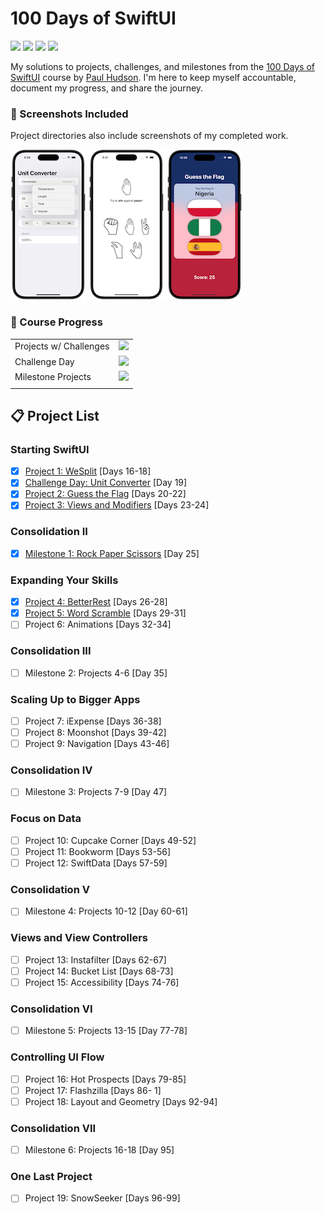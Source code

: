 # 100 Days of SwiftUI
![](https://badgen.net/static/iOS/17) ![](https://badgen.net/static/Xcode/15.3/gray) ![](https://badgen.net/static/Swift/5.10/orange) ![](https://badgen.net/static/SwiftUI/5)

My solutions to projects, challenges, and milestones from the [100 Days of SwiftUI](https://www.hackingwithswift.com/100/swiftui) course by [Paul Hudson](https://github.com/twostraws).  I'm here to keep myself accountable, document my progress, and share the journey.

### 👀 Screenshots Included
Project directories also include screenshots of my completed work.

![Challenge Day: Unit Converter](02-ChallengeDay-UnitConverter/Screenshots/02-ChallengeDay-small01.png) ![Milestone 1: Rock Paper Scissors](05-Milestone01-RockPaperScissors/Screenshots/05-Milestone01-small01.png) ![Project 2: Guess the Flag](03-Project02-GuessTheFlag/Screenshots/03-Project02-small01.png)

### 🚧 Course Progress
| | |
| :--- | :---: |
Projects w/ Challenges | ![](https://geps.dev/progress/26)
Challenge Day | ![](https://geps.dev/progress/100)
Milestone Projects | ![](https://geps.dev/progress/16)
| | |


## 📋 Project List

### Starting SwiftUI
- [x] [Project 1: WeSplit](01-Project01-WeSplit) [Days 16-18]
- [x] [Challenge Day: Unit Converter](02-ChallengeDay-UnitConverter) [Day 19]
- [x] [Project 2: Guess the Flag](03-Project02-GuessTheFlag) [Days 20-22]
- [x] [Project 3: Views and Modifiers](04-Project03-ViewsAndModifiers) [Days 23-24]
### Consolidation II
- [x] [Milestone 1: Rock Paper Scissors](05-Milestone01-RockPaperScissors) [Day 25]

### Expanding Your Skills
- [x] [Project 4: BetterRest](06-Project04-BetterRest) [Days 26-28]
- [x] [Project 5: Word Scramble](07-Project05-WordScramble) [Days 29-31]
- [ ] Project 6: Animations [Days 32-34]
### Consolidation III
- [ ] Milestone 2: Projects 4-6 [Day 35]

### Scaling Up to Bigger Apps
- [ ] Project 7: iExpense [Days 36-38]
- [ ] Project 8: Moonshot [Days 39-42]
- [ ] Project 9: Navigation [Days 43-46]
### Consolidation IV
- [ ] Milestone 3: Projects 7-9 [Day 47]

### Focus on Data
- [ ] Project 10: Cupcake Corner [Days 49-52]
- [ ] Project 11: Bookworm [Days 53-56]
- [ ] Project 12: SwiftData [Days 57-59]
### Consolidation V
- [ ] Milestone 4: Projects 10-12 [Day 60-61]

### Views and View Controllers
- [ ] Project 13: Instafilter [Days 62-67]
- [ ] Project 14: Bucket List [Days 68-73]
- [ ] Project 15: Accessibility [Days 74-76]
### Consolidation VI
- [ ] Milestone 5: Projects 13-15 [Day 77-78]

### Controlling UI Flow
- [ ] Project 16: Hot Prospects [Days 79-85]
- [ ] Project 17: Flashzilla [Days 86- 1]
- [ ] Project 18: Layout and Geometry [Days 92-94]
### Consolidation VII
- [ ] Milestone 6: Projects 16-18 [Day 95]

### One Last Project
- [ ] Project 19: SnowSeeker [Days 96-99]
